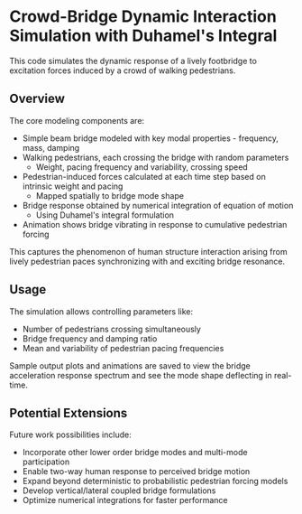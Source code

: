 
# Crowd-Bridge Dynamic Interaction Simulation with Duhamel's Integral

This code simulates the dynamic response of a lively footbridge to excitation forces induced by a crowd of walking pedestrians.

## Overview

The core modeling components are:

- Simple beam bridge modeled with key modal properties - frequency, mass, damping
- Walking pedestrians, each crossing the bridge with random parameters 
  - Weight, pacing frequency and variability, crossing speed
- Pedestrian-induced forces calculated at each time step based on intrinsic weight and pacing
  - Mapped spatially to bridge mode shape
- Bridge response obtained by numerical integration of equation of motion
  - Using Duhamel's integral formulation 
- Animation shows bridge vibrating in response to cumulative pedestrian forcing

This captures the phenomenon of human structure interaction arising from lively pedestrian paces synchronizing with and exciting bridge resonance.

## Usage

The simulation allows controlling parameters like:

- Number of pedestrians crossing simultaneously
- Bridge frequency and damping ratio  
- Mean and variability of pedestrian pacing frequencies

Sample output plots and animations are saved to view the bridge acceleration response spectrum and see the mode shape deflecting in real-time.

## Potential Extensions

Future work possibilities include:

- Incorporate other lower order bridge modes and multi-mode participation
- Enable two-way human response to perceived bridge motion 
- Expand beyond deterministic to probabilistic pedestrian forcing models
- Develop vertical/lateral coupled bridge formulations
- Optimize numerical integrations for faster performance

